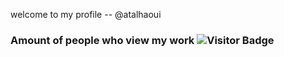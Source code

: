 welcome to my profile
-- @atalhaoui
### Amount of people who view my work ![Visitor Badge](https://visitor-badge.laobi.icu/badge?page_id=DefaultO.DefaultO)
